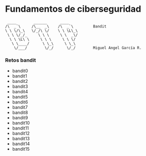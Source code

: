 # Fundamentos de ciberseguridad

```
 ____        ______      ____           
/\  _`\     /\__  _\    /\  _`\         Bandit
\ \ \/\_\   \/_/\ \/    \ \ \L\_\
 \ \ \/_/_     \ \ \     \ \  _\/       
  \ \ \L\ \     \ \ \     \ \ \/        
   \ \____/      \ \_\     \ \_\ 
    \/___/        \/_/      \/_/        Miguel Angel García R.
```                                 
 


### Retos bandit
- bandit0
- bandit1
- bandit2
- bandit3
- bandit4
- bandit5
- bandit6
- bandit7
- bandit8
- bandit9
- bandit10
- bandit11
- bandit12
- bandit13
- bandit14
- bandit15